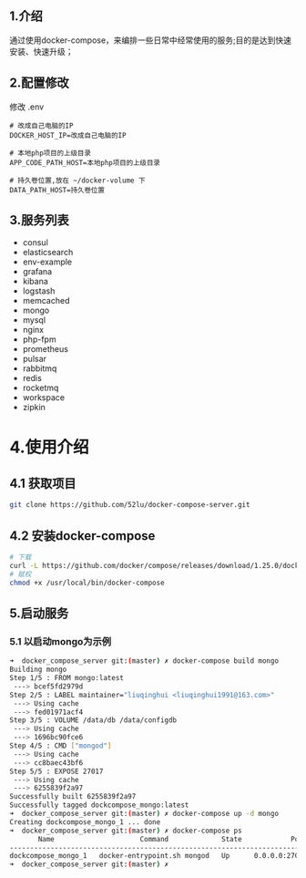 ## 1.介绍
通过使用docker-compose，来编排一些日常中经常使用的服务;目的是达到快速安装、快速升级；

## 2.配置修改

修改 .env
```shell script
# 改成自己电脑的IP
DOCKER_HOST_IP=改成自己电脑的IP

# 本地php项目的上级目录
APP_CODE_PATH_HOST=本地php项目的上级目录

# 持久卷位置,放在 ~/docker-volume 下
DATA_PATH_HOST=持久卷位置
```

## 3.服务列表
- consul
- elasticsearch
- env-example
- grafana
- kibana
- logstash
- memcached
- mongo
- mysql
- nginx
- php-fpm
- prometheus
- pulsar
- rabbitmq
- redis
- rocketmq
- workspace
- zipkin

# 4.使用介绍
## 4.1 获取项目
```bash
git clone https://github.com/52lu/docker-compose-server.git
```
## 4.2 安装docker-compose
```bash
# 下载
curl -L https://github.com/docker/compose/releases/download/1.25.0/docker-compose-`uname -s`-`uname -m` -o /usr/local/bin/docker-compose
# 赋权
chmod +x /usr/local/bin/docker-compose
```

## 5.启动服务

### 5.1 以启动mongo为示例
```bash
➜  docker_compose_server git:(master) ✗ docker-compose build mongo
Building mongo
Step 1/5 : FROM mongo:latest
 ---> bcef5fd2979d
Step 2/5 : LABEL maintainer="liuqinghui <liuqinghui1991@163.com>"
 ---> Using cache
 ---> fed01971acf4
Step 3/5 : VOLUME /data/db /data/configdb
 ---> Using cache
 ---> 1696bc90fce6
Step 4/5 : CMD ["mongod"]
 ---> Using cache
 ---> cc8baec43bf6
Step 5/5 : EXPOSE 27017
 ---> Using cache
 ---> 6255839f2a97
Successfully built 6255839f2a97
Successfully tagged dockcompose_mongo:latest
➜  docker_compose_server git:(master) ✗ docker-compose up -d mongo
Creating dockcompose_mongo_1 ... done
➜  docker_compose_server git:(master) ✗ docker-compose ps
       Name                     Command             State            Ports
------------------------------------------------------------------------------------
dockcompose_mongo_1   docker-entrypoint.sh mongod   Up      0.0.0.0:27017->27017/tcp
➜  docker_compose_server git:(master) ✗
```
